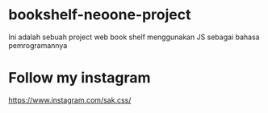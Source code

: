 # bookshelf-neoone-project

Ini adalah sebuah project web book shelf menggunakan JS sebagai bahasa pemrogramannya

# Follow my instagram
https://www.instagram.com/sak.css/
